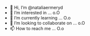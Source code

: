 - 👋 Hi, I’m @nataliaermeryd
- 👀 I’m interested in ... o.O
- 🌱 I’m currently learning ... O.o
- 💞️ I’m looking to collaborate on ... o.O
- 📫 How to reach me ... O.o

<!---
nataliaermeryd/nataliaermeryd is a ✨ special ✨ repository because its `README.md` (this file) appears on your GitHub profile.
You can click the Preview link to take a look at your changes.
--->
